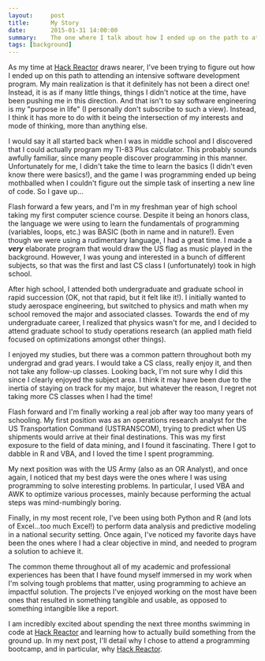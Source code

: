 ```yaml
---
layout:     post
title:      My Story
date:       2015-01-31 14:00:00
summary:    The one where I talk about how I ended up on the path to attending a programming bootcamp.
tags: [background]
---
```


As my time at [Hack Reactor](http://www.hackreactor.com) draws nearer, I've been trying to figure out how I ended up on this path to attending an intensive software development program. My main realization is that it definitely has not been a direct one! Instead, it is as if many little things, things I didn't notice at the time, have been pushing me in this direction. And that isn't to say software engineering is my "purpose in life" (I personally don't subscribe to such a view). Instead, I think it has more to do with it being the intersection of my interests and mode of thinking, more than anything else.

I would say it all started back when I was in middle school and I discovered that I could actually program my TI-83 Plus calculator. This probably sounds awfully familiar, since many people discover programming in this manner. Unfortunately for me, I didn't take the time to learn the basics (I didn't even know there were basics!), and the game I was programming ended up being mothballed when I couldn't figure out the simple task of inserting a new line of code. So I gave up...

Flash forward a few years, and I'm in my freshman year of high school taking my first computer science course. Despite it being an honors class, the language we were using to learn the fundamentals of programming (variables, loops, etc.) was BASIC (both in name and in nature!). Even though we were using a rudimentary language, I had a great time. I made a **_very_** elaborate program that would draw the US flag as music played in the background. However, I was young and interested in a bunch of different subjects, so that was the first and last CS class I (unfortunately) took in high school.

After high school, I attended both undergraduate and graduate school in rapid succession (OK, not that rapid, but it felt like it!). I initially wanted to study aerospace engineering, but switched to physics and math when my school removed the major and associated classes. Towards the end of my undergraduate career, I realized that physics wasn't for me, and I decided to attend graduate school to study operations research (an applied math field focused on optimizations amongst other things).

I enjoyed my studies, but there was a common pattern throughout both my undergrad and grad years. I would take a CS class, really enjoy it, and then not take any follow-up classes. Looking back, I'm not sure why I did this since I clearly enjoyed the subject area. I think it may have been due to the inertia of staying on track for my major, but whatever the reason, I regret not taking more CS classes when I had the time!

Flash forward and I'm finally working a real job after way too many years of schooling. My first position was as an operations research analyst for the US Transportation Command (USTRANSCOM), trying to predict when US shipments would arrive at their final destinations. This was my first exposure to the field of data mining, and I found it fascinating. There I got to dabble in R and VBA, and I loved the time I spent programming.

My next position was with the US Army (also as an OR Analyst), and once again, I noticed that my best days were the ones where I was using programming to solve interesting problems. In particular, I used VBA and AWK to optimize various processes, mainly because performing the actual steps was mind-numbingly boring.

Finally, in my most recent role, I've been using both Python and R (and lots of Excel...too much Excel!) to perform data analysis and predictive modeling in a national security setting. Once again, I've noticed my favorite days have been the ones where I had a clear objective in mind, and needed to program a solution to achieve it.

The common theme throughout all of my academic and professional experiences has been that I have found myself immersed in my work when I'm solving tough problems that matter, using programming to achieve an impactful solution. The projects I've enjoyed working on the most have been ones that resulted in something tangible and usable, as opposed to something intangible like a report.

I am incredibly excited about spending the next three months swimming in code at [Hack Reactor](http://www.hackreactor.com) and learning how to actually build something from the ground up. In my next post, I'll detail why I chose to attend a programming bootcamp, and in particular, why [Hack Reactor](http://www.hackreactor.com).



